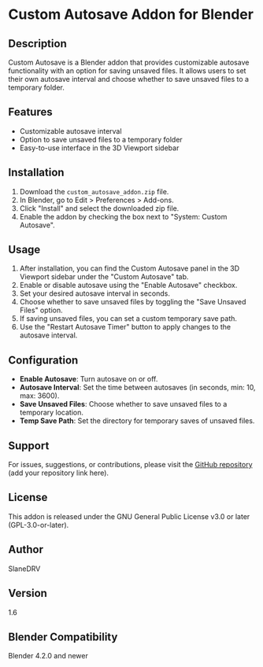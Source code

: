 # Custom Autosave Addon for Blender

## Description
Custom Autosave is a Blender addon that provides customizable autosave functionality with an option for saving unsaved files. It allows users to set their own autosave interval and choose whether to save unsaved files to a temporary folder.

## Features
- Customizable autosave interval
- Option to save unsaved files to a temporary folder
- Easy-to-use interface in the 3D Viewport sidebar

## Installation
1. Download the `custom_autosave_addon.zip` file.
2. In Blender, go to Edit > Preferences > Add-ons.
3. Click "Install" and select the downloaded zip file.
4. Enable the addon by checking the box next to "System: Custom Autosave".

## Usage
1. After installation, you can find the Custom Autosave panel in the 3D Viewport sidebar under the "Custom Autosave" tab.
2. Enable or disable autosave using the "Enable Autosave" checkbox.
3. Set your desired autosave interval in seconds.
4. Choose whether to save unsaved files by toggling the "Save Unsaved Files" option.
5. If saving unsaved files, you can set a custom temporary save path.
6. Use the "Restart Autosave Timer" button to apply changes to the autosave interval.

## Configuration
- **Enable Autosave**: Turn autosave on or off.
- **Autosave Interval**: Set the time between autosaves (in seconds, min: 10, max: 3600).
- **Save Unsaved Files**: Choose whether to save unsaved files to a temporary location.
- **Temp Save Path**: Set the directory for temporary saves of unsaved files.

## Support
For issues, suggestions, or contributions, please visit the [GitHub repository](#) (add your repository link here).

## License
This addon is released under the GNU General Public License v3.0 or later (GPL-3.0-or-later).

## Author
SlaneDRV

## Version
1.6

## Blender Compatibility
Blender 4.2.0 and newer
